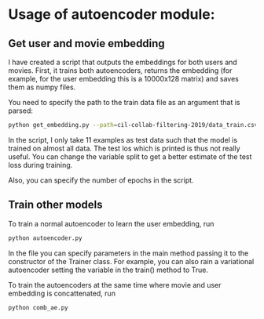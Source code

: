 # Usage of autoencoder module:

## Get user and movie embedding

I have created a script that outputs the embeddings for both users and movies.
First, it trains both autoencoders, returns the embedding (for example, for the user embedding this is a 10000x128 matrix) and saves them as numpy files.

You need to specify the path to the train data file as an argument that is parsed:

```bash
python get_embedding.py --path=cil-collab-filtering-2019/data_train.csv
```  

In the script, I only take 11 examples as test data such that the model is trained on almost all data. The test los which is printed is thus not really useful. You can change the variable split to get a better estimate of the test loss during training.

Also, you can specify the number of epochs in the script.

## Train other models

To train a normal autoencoder to learn the user embedding, run 

```bash
python autoencoder.py
``` 

In the file you can specify parameters in the main method passing it to the constructor of the Trainer class. For example, you can also rain a variational autoencoder setting the variable in the train() method to True.

To train the autoencoders at the same time where movie and user embedding is concattenated, run

```bash
python comb_ae.py
```  
